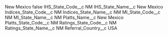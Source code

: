 <?xml version="1.0" encoding="UTF-8"?>
<CustomMetadata xmlns="http://soap.sforce.com/2006/04/metadata" xmlns:xsi="http://www.w3.org/2001/XMLSchema-instance" xmlns:xsd="http://www.w3.org/2001/XMLSchema">
    <label>New Mexico</label>
    <protected>false</protected>
    <values>
        <field>IHS_State_Code__c</field>
        <value xsi:type="xsd:string">NM</value>
    </values>
    <values>
        <field>IHS_State_Name__c</field>
        <value xsi:type="xsd:string">New Mexico</value>
    </values>
    <values>
        <field>Indices_State_Code__c</field>
        <value xsi:type="xsd:string">NM</value>
    </values>
    <values>
        <field>Indices_State_Name__c</field>
        <value xsi:type="xsd:string">NM</value>
    </values>
    <values>
        <field>MI_State_Code__c</field>
        <value xsi:type="xsd:string">NM</value>
    </values>
    <values>
        <field>MI_State_Name__c</field>
        <value xsi:type="xsd:string">NM</value>
    </values>
    <values>
        <field>Platts_Name__c</field>
        <value xsi:type="xsd:string">New Mexico</value>
    </values>
    <values>
        <field>Platts_State_Code__c</field>
        <value xsi:type="xsd:string">NM</value>
    </values>
    <values>
        <field>Ratings_State_Code__c</field>
        <value xsi:type="xsd:string">NM</value>
    </values>
    <values>
        <field>Ratings_State_Name__c</field>
        <value xsi:type="xsd:string">NM</value>
    </values>
    <values>
        <field>Referral_Country__c</field>
        <value xsi:type="xsd:string">USA</value>
    </values>
</CustomMetadata>
